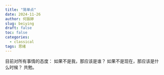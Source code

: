 ```yaml
---
title: "简单点"
date: 2024-11-26
author: 何振婷
slug: beiying
draft: false
toc: false
categories:
  - classical
tags: 思绪
---
```

目前对所有事情的态度：
如果不是我，那应该是谁？
如果不是现在，那应该是什么时候？
共勉。